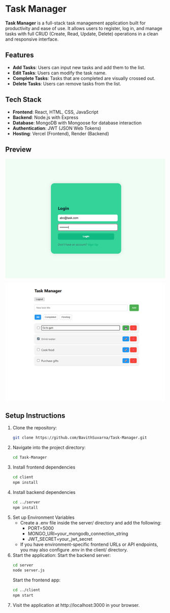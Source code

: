 # Task Manager

**Task Manager** is a full-stack task management application built for productivity and ease of use. It allows users to register, log in, and manage tasks with full CRUD (Create, Read, Update, Delete) operations in a clean and responsive interface.

## Features

- **Add Tasks**: Users can input new tasks and add them to the list.
- **Edit Tasks**: Users can modify the task name.
- **Complete Tasks**: Tasks that are completed are visually crossed out.
- **Delete Tasks**: Users can remove tasks from the list.

## Tech Stack

- **Frontend**: React, HTML, CSS, JavaScript
- **Backend**: Node.js with Express
- **Database**: MongoDB with Mongoose for database interaction
- **Authentication**: JWT (JSON Web Tokens)
- **Hosting**: Vercel (Frontend), Render (Backend)


## Preview

![Login](public/Login.png)

![Task](public/Task.png)

## Setup Instructions

1. Clone the repository:
   ```bash
   git clone https://github.com/BavithSuvarna/Task-Manager.git
   ```
2. Navigate into the project directory:
   ```bash
   cd Task-Manager
   ```
3. Install frontend dependencies
   ```bash
   cd client
   npm install
   ```
4. Install backend dependencies
   ```bash
   cd ../server
   npm install
   ```
5. Set up Environment Variables
     - Create a .env file inside the server/ directory and add the following:
       - PORT=5000
       - MONGO_URI=your_mongodb_connection_string
       - JWT_SECRET=your_jwt_secret
     - If you have environment-specific frontend URLs or API endpoints, you may also configure .env in the client/ directory.
6. Start the application:
     Start the backend server:
     ```bash
     cd server
     node server.js
     ```
     Start the frontend app:
     ```bash
     cd ../client
     npm start
     ```
7. Visit the application at http://localhost:3000 in your browser.
